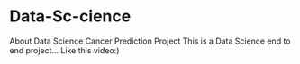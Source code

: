 # Data-Sc-cience
About Data Science Cancer Prediction Project
This is a Data Science end to end project...
Like this video:)

